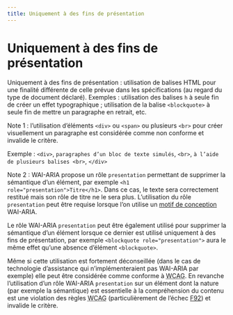 ```yaml
---
title: Uniquement à des fins de présentation
---
```


# Uniquement à des fins de présentation


Uniquement à des fins de présentation : utilisation de balises HTML pour une finalité différente de celle prévue dans les spécifications (au regard du type de document déclaré). Exemples : utilisation des balises `h` à seule fin de créer un effet typographique ; utilisation de la balise `<blockquote>` à seule fin de mettre un paragraphe en retrait, etc.

Note 1 : l’utilisation d’éléments `<div>` ou `<span>` ou plusieurs `<br>` pour créer visuellement un paragraphe est considérée comme non conforme et invalide le critère.

Exemple : `<div>`, `paragraphes d’un bloc de texte simulés`, `<br>`, `à l’aide de plusieurs balises <br>`, `</div>`

Note 2 : WAI-ARIA propose un rôle `presentation` permettant de supprimer la sémantique d’un élément, par exemple `<h1 role="presentation">Titre</h1>`. Dans ce cas, le texte sera correctement restitué mais son rôle de titre ne le sera plus. L’utilisation du rôle `presentation` peut être requise lorsque l’on utilise un [motif de conception](#motif-de-conception) WAI-ARIA.

Le rôle WAI-ARIA `presentation` peut être également utilisé pour supprimer la sémantique d’un élément lorsque ce dernier est utilisé uniquement à des fins de présentation, par exemple `<blockquote role="presentation">` aura le même effet qu’une absence d’élément `<blockquote>`.

Même si cette utilisation est fortement déconseillée (dans le cas de technologie d’assistance qui n’implémenteraient pas WAI-ARIA par exemple) elle peut être considérée comme conforme à <abbr lang="en" title="web content accessibility guidelines">WCAG</abbr>. En revanche l’utilisation d’un rôle WAI-ARIA `presentation` sur un élément dont la nature (par exemple la sémantique) est essentielle à la compréhension du contenu est une violation des règles <abbr lang="en" title="web content accessibility guidelines">WCAG</abbr> (particulièrement de l’échec [F92](https://www.w3.org/WAI/WCAG21/Techniques/failures/F92)) et invalide le critère.
